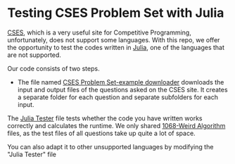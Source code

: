 # Testing CSES Problem Set with Julia

[CSES](https://cses.fi/problemset/list/), which is a very useful site for Competitive Programming, unfortunately, does not support some languages. With this repo, we offer the opportunity to test the codes written in [Julia](https://julialang.org/), one of the languages that are not supported.

Our code consists of two steps. 

- The file named [CSES Problem Set-example downloader](https://github.com/kahramankostas/Testing-CSES-Problem-Set-with-Julia/blob/main/CSES%20Problem%20Set-example%20downloader.ipynb) downloads the input and output files of the questions asked on the CSES site. It creates a separate folder for each question and separate subfolders for each input.

The [Julia Tester](https://github.com/kahramankostas/Testing-CSES-Problem-Set-with-Julia/blob/main/Julia%20Tester.ipynb) file tests whether the code you have written works correctly and calculates the runtime. We only shared [1068-Weird Algorithm](https://cses.fi/problemset/task/1068) files, as the test files of all questions take up quite a lot of space.

You can also adapt it to other unsupported languages by modifying the "Julia Tester" file




